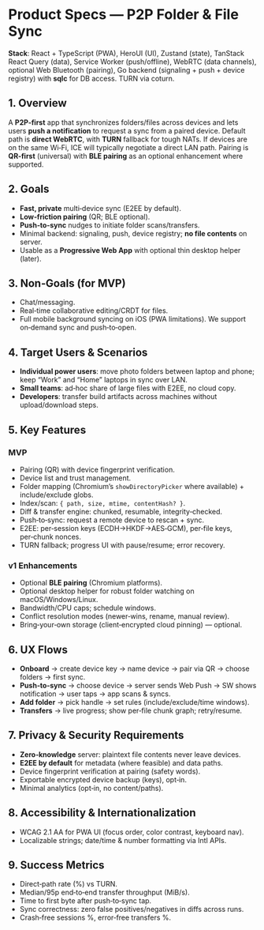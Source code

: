 # Product Specs — P2P Folder & File Sync

**Stack**: React + TypeScript (PWA), HeroUI (UI), Zustand (state), TanStack React Query (data), Service Worker (push/offline), WebRTC (data channels), optional Web Bluetooth (pairing), Go backend (signaling + push + device registry) with **sqlc** for DB access. TURN via coturn.

## 1. Overview
A **P2P‑first** app that synchronizes folders/files across devices and lets users **push a notification** to request a sync from a paired device. Default path is **direct WebRTC**, with **TURN** fallback for tough NATs. If devices are on the same Wi‑Fi, ICE will typically negotiate a direct LAN path. Pairing is **QR‑first** (universal) with **BLE pairing** as an optional enhancement where supported.

## 2. Goals
- **Fast, private** multi‑device sync (E2EE by default).
- **Low‑friction pairing** (QR; BLE optional).
- **Push‑to‑sync** nudges to initiate folder scans/transfers.
- Minimal backend: signaling, push, device registry; **no file contents** on server.
- Usable as a **Progressive Web App** with optional thin desktop helper (later).

## 3. Non‑Goals (for MVP)
- Chat/messaging.
- Real‑time collaborative editing/CRDT for files.
- Full mobile background syncing on iOS (PWA limitations). We support on‑demand sync and push‑to‑open.

## 4. Target Users & Scenarios
- **Individual power users**: move photo folders between laptop and phone; keep “Work” and “Home” laptops in sync over LAN.
- **Small teams**: ad‑hoc share of large files with E2EE, no cloud copy.
- **Developers**: transfer build artifacts across machines without upload/download steps.

## 5. Key Features
### MVP
- Pairing (QR) with device fingerprint verification.
- Device list and trust management.
- Folder mapping (Chromium’s `showDirectoryPicker` where available) + include/exclude globs.
- Index/scan: `{ path, size, mtime, contentHash? }`.
- Diff & transfer engine: chunked, resumable, integrity‑checked.
- Push‑to‑sync: request a remote device to rescan + sync.
- E2EE: per‑session keys (ECDH→HKDF→AES‑GCM), per‑file keys, per‑chunk nonces.
- TURN fallback; progress UI with pause/resume; error recovery.

### v1 Enhancements
- Optional **BLE pairing** (Chromium platforms).
- Optional desktop helper for robust folder watching on macOS/Windows/Linux.
- Bandwidth/CPU caps; schedule windows.
- Conflict resolution modes (newer‑wins, rename, manual review).
- Bring‑your‑own storage (client‑encrypted cloud pinning) — optional.

## 6. UX Flows
- **Onboard** → create device key → name device → pair via QR → choose folders → first sync.
- **Push‑to‑sync** → choose device → server sends Web Push → SW shows notification → user taps → app scans & syncs.
- **Add folder** → pick handle → set rules (include/exclude/time windows).
- **Transfers** → live progress; show per‑file chunk graph; retry/resume.

## 7. Privacy & Security Requirements
- **Zero‑knowledge** server: plaintext file contents never leave devices.
- **E2EE by default** for metadata (where feasible) and data paths.
- Device fingerprint verification at pairing (safety words).
- Exportable encrypted device backup (keys), opt‑in.
- Minimal analytics (opt‑in, no content/paths).

## 8. Accessibility & Internationalization
- WCAG 2.1 AA for PWA UI (focus order, color contrast, keyboard nav).
- Localizable strings; date/time & number formatting via Intl APIs.

## 9. Success Metrics
- Direct‑path rate (%) vs TURN.
- Median/95p end‑to‑end transfer throughput (MiB/s).
- Time to first byte after push‑to‑sync tap.
- Sync correctness: zero false positives/negatives in diffs across runs.
- Crash‑free sessions %, error‑free transfers %.
